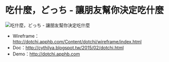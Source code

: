 # 吃什麼，どっち - 讓朋友幫你決定吃什麼

![吃什麼，どっち - 讓朋友幫你決定吃什麼](http://dotchi.apphb.com/Content/dotchi/img/cover.png)

- Wireframe：http://dotchi.apphb.com/Content/dotchi/wireframe/index.html  
- Doc：http://cythilya.blogspot.tw/2015/02/dotchi.html  
- Demo：http://dotchi.apphb.com  
